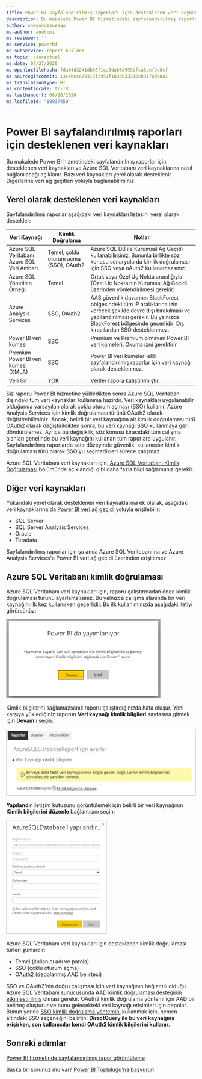 ```yaml
---
title: Power BI sayfalandırılmış raporları için desteklenen veri kaynakları
description: Bu makalede Power BI hizmetindeki sayfalandırılmış raporlar için desteklenen veri kaynaklarını ve Azure SQL Veritabanı veri kaynaklarına nasıl bağlanacağınızı öğreneceksiniz.
author: onegoodsausage
ms.author: andremi
ms.reviewer: ''
ms.service: powerbi
ms.subservice: report-builder
ms.topic: conceptual
ms.date: 07/27/2020
ms.openlocfilehash: fda04d3241db68f1ca8da66d999bfca6cef9e8cf
ms.sourcegitcommit: 13c4bec679313f2951f1833033316cb8176da8a1
ms.translationtype: HT
ms.contentlocale: tr-TR
ms.lasthandoff: 08/26/2020
ms.locfileid: "88937459"
---
```

# <a name="supported-data-sources-for-power-bi-paginated-reports"></a>Power BI sayfalandırılmış raporları için desteklenen veri kaynakları

Bu makalede Power BI hizmetindeki sayfalandırılmış raporlar için desteklenen veri kaynakları ve Azure SQL Veritabanı veri kaynaklarına nasıl bağlanılacağı açıklanır. Bazı veri kaynakları yerel olarak desteklenir. Diğerlerine veri ağ geçitleri yoluyla bağlanabilirsiniz.

## <a name="natively-supported-data-sources"></a>Yerel olarak desteklenen veri kaynakları

Sayfalandırılmış raporlar aşağıdaki veri kaynakları listesini yerel olarak destekler:

| Veri Kaynağı | Kimlik Doğrulama | Notlar |
| --- | --- | --- |
| Azure SQL Veritabanı <br>Azure SQL Veri Ambarı | Temel, çoklu oturum açma (SSO), OAuth2 | Azure SQL DB ile Kurumsal Ağ Geçidi kullanabilirsiniz. Bununla birlikte söz konusu senaryolarda kimlik doğrulaması için SSO veya oAuth2 kullanamazsınız.   |
| Azure SQL Yönetilen Örneği | Temel | Ortak veya Özel Uç Nokta aracılığıyla (Özel Uç Nokta’nın Kurumsal Ağ Geçidi üzerinden yönlendirilmesi gerekir)  |
| Azure Analysis Services | SSO, OAuth2 | AAS güvenlik duvarının BlackForest bölgesindeki tüm IP aralıklarına izin verecek şekilde devre dışı bırakılması ve yapılandırılması gerekir. Bu yalnızca BlackForest bölgesinde geçerlidir.  Dış kiracılardan SSO desteklenmez. |
| Power BI veri kümesi | SSO | Premium ve Premium olmayan Power BI veri kümeleri. Okuma izni gerektirir |
| Premium Power BI veri kümesi (XMLA) | SSO | Power BI veri kümeleri ekli sayfalandırılmış raporlar için veri kaynağı olarak desteklenmez.  |
| Veri Gir | YOK | Veriler rapora katıştırılmıştır. |

Siz raporu Power BI hizmetine yükledikten sonra Azure SQL Veritabanı dışındaki tüm veri kaynakları kullanıma hazırdır. Veri kaynakları uygulanabilir olduğunda varsayılan olarak çoklu oturum açmayı (SSO) kullanır. Azure Analysis Services için kimlik doğrulaması türünü OAuth2 olarak değiştirebilirsiniz. Ancak, belirli bir veri kaynağına ait kimlik doğrulaması türü OAuth2 olarak değiştirildikten sonra, bu veri kaynağı SSO kullanmaya geri döndürülemez.  Ayrıca bu değişiklik, söz konusu kiracıdaki tüm çalışma alanları genelinde bu veri kaynağını kullanan tüm raporlara uygulanır.  Sayfalandırılmış raporlarda satır düzeyinde güvenlik, kullanıcılar kimlik doğrulaması türü olarak SSO’yu seçmedikleri sürece çalışmaz.

Azure SQL Veritabanı veri kaynakları için, [Azure SQL Veritabanı Kimlik Doğrulaması](#azure-sql-database-authentication) bölümünde açıklandığı gibi daha fazla bilgi sağlamanız gerekir.

## <a name="other-data-sources"></a>Diğer veri kaynakları

Yukarıdaki yerel olarak desteklenen veri kaynaklarına ek olarak, aşağıdaki veri kaynaklarına da [Power BI veri ağ geçidi](../connect-data/service-gateway-onprem.md) yoluyla erişilebilir:

- SQL Server
- SQL Server Analysis Services
- Oracle
- Teradata

Sayfalandırılmış raporlar için şu anda Azure SQL Veritabanı'na ve Azure Analysis Services'e Power BI veri ağ geçidi üzerinden erişilemez.

## <a name="azure-sql-database-authentication"></a>Azure SQL Veritabanı kimlik doğrulaması

Azure SQL Veritabanı veri kaynakları için, raporu çalıştırmadan önce kimlik doğrulaması türünü ayarlamalısınız. Bu yalnızca çalışma alanında bir veri kaynağını ilk kez kullanırken geçerlidir. Bu ilk kullanımınızda aşağıdaki iletiyi görürsünüz:

![Power BI'da yayımlanıyor](media/paginated-reports-data-sources/power-bi-paginated-publishing.png)

Kimlik bilgilerini sağlamazsanız raporu çalıştırdığınızda hata oluşur. Yeni karşıya yüklediğiniz raporun **Veri kaynağı kimlik bilgileri** sayfasına gitmek için **Devam**'ı seçin:

![Azure SQL Veritabanı için ayarlar](media/paginated-reports-data-sources/power-bi-paginated-settings-azure-sql.png)

**Yapılandır** iletişim kutusunu görüntülemek için belirli bir veri kaynağının **Kimlik bilgilerini düzenle** bağlantısını seçin:

![Azure SQL Veritabanını Yapılandırma](media/paginated-reports-data-sources/power-bi-paginated-configure-azure-sql.png)

Azure SQL Veritabanı veri kaynakları için desteklenen kimlik doğrulaması türleri şunlardır:

- Temel (kullanıcı adı ve parola)
- SSO (çoklu oturum açma)
- OAuth2 (depolanmış AAD belirteci)

SSO ve OAuth2'nin doğru çalışması için veri kaynağının bağlantılı olduğu Azure SQL Veritabanı sunucusunda [AAD kimlik doğrulaması desteğinin etkinleştirilmiş](https://docs.microsoft.com/azure/sql-database/sql-database-aad-authentication-configure) olması gerekir. OAuth2 kimlik doğrulama yöntemi için AAD bir belirteç oluşturur ve bunu gelecekteki veri kaynağı erişimleri için depolar. Bunun yerine [SSO kimlik doğrulama yöntemini](https://docs.microsoft.com/power-bi/service-azure-sql-database-with-direct-connect#single-sign-on) kullanmak için, hemen altındaki SSO seçeneğini belirtin: **DirectQuery ile bu veri kaynağına erişirken, son kullanıcılar kendi OAuth2 kimlik bilgilerini kullanır**.
  
## <a name="next-steps"></a>Sonraki adımlar

[Power BI hizmetinde sayfalandırılmış rapor görüntüleme](../consumer/paginated-reports-view-power-bi-service.md)

Başka bir sorunuz mu var? [Power BI Topluluğu'na başvurun](https://community.powerbi.com/)

